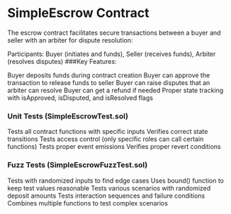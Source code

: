 # SimpleEscrow Contract
The escrow contract facilitates secure transactions between a buyer and seller with an arbiter for dispute resolution:

Participants: Buyer (initiates and funds), Seller (receives funds), Arbiter (resolves disputes)
###Key Features:

Buyer deposits funds during contract creation
Buyer can approve the transaction to release funds to seller
Buyer can raise disputes that an arbiter can resolve
Buyer can get a refund if needed
Proper state tracking with isApproved, isDisputed, and isResolved flags


### Unit Tests (SimpleEscrowTest.sol)

Tests all contract functions with specific inputs
Verifies correct state transitions
Tests access control (only specific roles can call certain functions)
Tests proper event emissions
Verifies proper revert conditions

### Fuzz Tests (SimpleEscrowFuzzTest.sol)

Tests with randomized inputs to find edge cases
Uses bound() function to keep test values reasonable
Tests various scenarios with randomized deposit amounts
Tests interaction sequences and failure conditions
Combines multiple functions to test complex scenarios